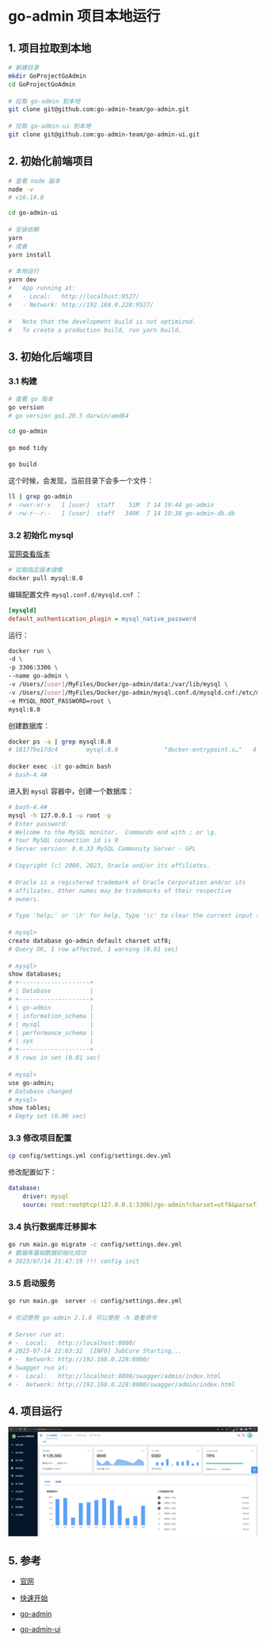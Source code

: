 # go-admin 项目本地运行

## 1. 项目拉取到本地

```bash
# 新建目录
mkdir GoProjectGoAdmin
cd GoProjectGoAdmin

# 拉取 go-admin 到本地
git clone git@github.com:go-admin-team/go-admin.git

# 拉取 go-admin-ui 到本地
git clone git@github.com:go-admin-team/go-admin-ui.git
```

## 2. 初始化前端项目

```bash
# 查看 node 版本
node -v
# v16.14.0
```

```bash
cd go-admin-ui

# 安装依赖
yarn
# 或者
yarn install

# 本地运行
yarn dev
#   App running at:
#   - Local:   http://localhost:9527/
#   - Network: http://192.168.0.228:9527/

#   Note that the development build is not optimized.
#   To create a production build, run yarn build.
```

## 3. 初始化后端项目

### 3.1 构建

```bash
# 查看 go 版本
go version
# go version go1.20.5 darwin/amd64
```

```bash
cd go-admin

go mod tidy

go build
```

这个时候，会发现，当前目录下会多一个文件：

```bash
ll | grep go-admin
# -rwxr-xr-x   1 [user]  staff    51M  7 14 19:44 go-admin
# -rw-r--r--   1 [user]  staff   340K  7 14 19:38 go-admin-db.db
```

### 3.2 初始化 mysql

[官网查看版本](https://hub.docker.com/_/mysql)

```bash
# 拉取指定版本镜像
docker pull mysql:8.0
```

编辑配置文件 `mysql.conf.d/mysqld.cnf` ：

```ini
[mysqld]
default_authentication_plugin = mysql_native_password
```

运行：

```bash
docker run \
-d \
-p 3306:3306 \
--name go-admin \
-v /Users/[user]/MyFiles/Docker/go-admin/data:/var/lib/mysql \
-v /Users/[user]/MyFiles/Docker/go-admin/mysql.conf.d/mysqld.cnf:/etc/mysql/mysql.conf.d/mysqld.cnf \
-e MYSQL_ROOT_PASSWORD=root \
mysql:8.0
```

创建数据库：

```bash
docker ps -a | grep mysql:8.0
# 181779e17dc4        mysql:8.0             "docker-entrypoint.s…"   4 minutes ago       Up 4 minutes                     0.0.0.0:3306->3306/tcp, 33060/tcp   go-admin

docker exec -it go-admin bash
# bash-4.4#
```

进入到 `mysql` 容器中，创建一个数据库：

```bash
# bash-4.4#
mysql -h 127.0.0.1 -u root -p
# Enter password:
# Welcome to the MySQL monitor.  Commands end with ; or \g.
# Your MySQL connection id is 9
# Server version: 8.0.33 MySQL Community Server - GPL

# Copyright (c) 2000, 2023, Oracle and/or its affiliates.

# Oracle is a registered trademark of Oracle Corporation and/or its
# affiliates. Other names may be trademarks of their respective
# owners.

# Type 'help;' or '\h' for help. Type '\c' to clear the current input statement.

# mysql>
create database go-admin default charset utf8;
# Query OK, 1 row affected, 1 warning (0.01 sec)

# mysql>
show databases;
# +--------------------+
# | Database           |
# +--------------------+
# | go-admin           |
# | information_schema |
# | mysql              |
# | performance_schema |
# | sys                |
# +--------------------+
# 5 rows in set (0.01 sec)

# mysql>
use go-admin;
# Database changed
# mysql>
show tables;
# Empty set (0.00 sec)
```

### 3.3 修改项目配置

```bash
cp config/settings.yml config/settings.dev.yml
```

修改配置如下：

```yml
database:
    driver: mysql
    source: root:root@tcp(127.0.0.1:3306)/go-admin?charset=utf8&parseTime=True&loc=Local&timeout=1000ms
```

### 3.4 执行数据库迁移脚本

```bash
go run main.go migrate -c config/settings.dev.yml
# 数据库基础数据初始化成功
# 2023/07/14 21:47:19 !!! config init
```

### 3.5 启动服务

```bash
go run main.go  server -c config/settings.dev.yml

# 欢迎使用 go-admin 2.1.0 可以使用 -h 查看命令

# Server run at:
# -  Local:   http://localhost:8000/
# 2023-07-14 22:03:32  [INFO] JobCore Starting...
# -  Network: http://192.168.0.228:8000/
# Swagger run at:
# -  Local:   http://localhost:8000/swagger/admin/index.html
# -  Network: http://192.168.0.228:8000/swagger/admin/index.html
```

## 4. 项目运行

![](./images/001_项目跑通.png)

## 5. 参考

- [官网](https://www.go-admin.pro/guide)
- [快速开始](https://www.go-admin.pro/guide/ksks)

- [go-admin](https://github.com/go-admin-team/go-admin)
- [go-admin-ui](https://github.com/go-admin-team/go-admin-ui)

